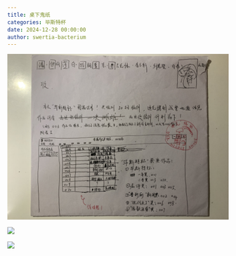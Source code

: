 ```yaml
---
title: 桌下鬼纸
categories: 毕斯特杯
date: 2024-12-28 00:00:00
author: swertia-bacterium
---
```


![毕斯特杯](/img/category/beast-cup/beast-cup.jpeg)

![](IMG_4872.jpeg)

![](IMG_4873.jpeg)